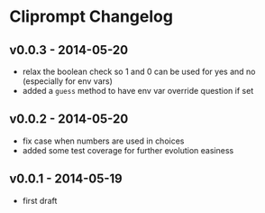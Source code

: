 Cliprompt Changelog
=====================

v0.0.3 - 2014-05-20
-------------

- relax the boolean check so 1 and 0 can be used for yes and no (especially for env vars)
- added a `guess` method to have env var override question if set

v0.0.2 - 2014-05-20
-----------

- fix case when numbers are used in choices
- added some test coverage for further evolution easiness

v0.0.1 - 2014-05-19
-------------

- first draft
